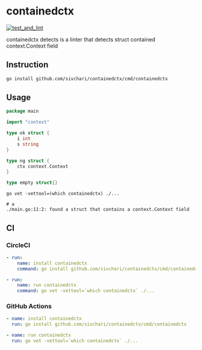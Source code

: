 # containedctx

[![test_and_lint](https://github.com/sivchari/containedctx/actions/workflows/ci.yml/badge.svg?branch=main)](https://github.com/sivchari/containedctx/actions/workflows/ci.yml)

containedctx detects is a linter that detects struct contained context.Context field

## Instruction

```sh
go install github.com/sivchari/containedctx/cmd/containedctx
```

## Usage

```go
package main

import "context"

type ok struct {
	i int
	s string
}

type ng struct {
	ctx context.Context
}

type empty struct{}
```

```console
go vet -vettool=(which containedctx) ./...

# a
./main.go:11:2: found a struct that contains a context.Context field
```


## CI

### CircleCI

```yaml
- run:
    name: install containedctx
    command: go install github.com/sivchari/containedctx/cmd/containedctx

- run:
    name: run containedctx
    command: go vet -vettool=`which containedctx` ./...
```

### GitHub Actions

```yaml
- name: install containedctx
  run: go install github.com/sivchari/containedctx/cmd/containedctx

- name: run containedctx
  run: go vet -vettool=`which containedctx` ./...
```

